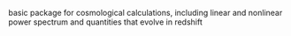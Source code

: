 basic package for cosmological calculations, including linear and nonlinear power spectrum and quantities that evolve in redshift
